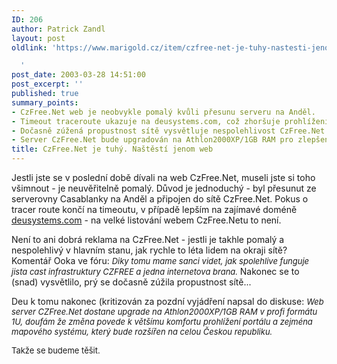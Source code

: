 ```yaml
---
ID: 206
author: Patrick Zandl
layout: post
oldlink: 'https://www.marigold.cz/item/czfree-net-je-tuhy-nastesti-jenom-web

  '
post_date: 2003-03-28 14:51:00
post_excerpt: ''
published: true
summary_points:
- CzFree.Net web je neobvykle pomalý kvůli přesunu serveru na Anděl.
- Timeout traceroute ukazuje na deusystems.com, což zhoršuje prohlížení webu.
- Dočasně zúžená propustnost sítě vysvětluje nespolehlivost CzFree.Net infrastruktury.
- Server CzFree.Net bude upgradován na Athlon2000XP/1GB RAM pro zlepšení komfortu.
title: CzFree.Net je tuhý. Naštěstí jenom web
---
```


<p>
Jestli jste se v poslední době dívali na web CzFree.Net, museli jste si toho všimnout - je neuvěřitelně pomalý. Důvod je jednoduchý - byl přesunut ze serverovny Casablanky na Anděl a připojen do sítě CzFree.Net. Pokus o tracer route končí na timeoutu, v případě lepším na zajímavé doméně <A href="http://www.deusystems.com/" target=_blank>deusystems.com</A> - na velké listování webem CzFree.Netu to není. </p>

<p>
Není to ani dobrá reklama na CzFree.Net - jestli je takhle pomalý a nespolehlivý v hlavním stanu, jak rychle to léta lidem na okraji sítě? Komentář Ooka ve fóru: <FONT size=2><EM>Diky tomu mame sanci videt, jak spolehlive funguje jista cast infrastruktury CZFREE a jedna internetova brana.</EM> </FONT>Nakonec se to (snad) vysvětlilo, prý se dočasně zúžila propustnost sítě...</p>

<p>
Deu k tomu nakonec (kritizován za pozdní vyjádření napsal do diskuse: <FONT size=2><EM>Web server CZFree.Net dostane upgrade na Athlon2000XP/1GB RAM v profi formátu 1U, doufám že změna povede k většímu komfortu prohlížení portálu a zejména mapového systému, který bude rozšířen na celou Českou republiku.</EM></FONT></p>

<p>
<FONT size=2>Takže se budeme těšit.</FONT></p>